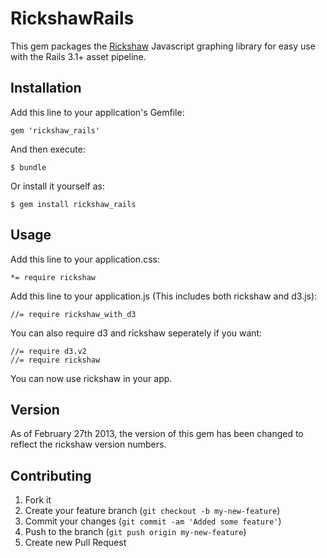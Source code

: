 # RickshawRails

This gem packages the [Rickshaw](http://code.shutterstock.com/rickshaw/) Javascript graphing library for easy use with the Rails 3.1+ asset pipeline.

## Installation

Add this line to your application's Gemfile:

    gem 'rickshaw_rails'

And then execute:

    $ bundle

Or install it yourself as:

    $ gem install rickshaw_rails

## Usage

Add this line to your application.css:

    *= require rickshaw
    
Add this line to your application.js (This includes both rickshaw and d3.js):

    //= require rickshaw_with_d3
    
You can also require d3 and rickshaw seperately if you want:

    //= require d3.v2
    //= require rickshaw

You can now use rickshaw in your app.

## Version

As of February 27th 2013, the version of this gem has been changed to reflect the rickshaw version numbers.

## Contributing

1. Fork it
2. Create your feature branch (`git checkout -b my-new-feature`)
3. Commit your changes (`git commit -am 'Added some feature'`)
4. Push to the branch (`git push origin my-new-feature`)
5. Create new Pull Request
